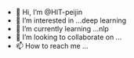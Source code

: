 - 👋 Hi, I’m @HIT-peijin
- 👀 I’m interested in ...deep learning
- 🌱 I’m currently learning ...nlp
- 💞️ I’m looking to collaborate on ...
- 📫 How to reach me ...

<!---
HIT-peijin/HIT-peijin is a ✨ special ✨ repository because its `README.md` (this file) appears on your GitHub profile.
You can click the Preview link to take a look at your changes.
--->
